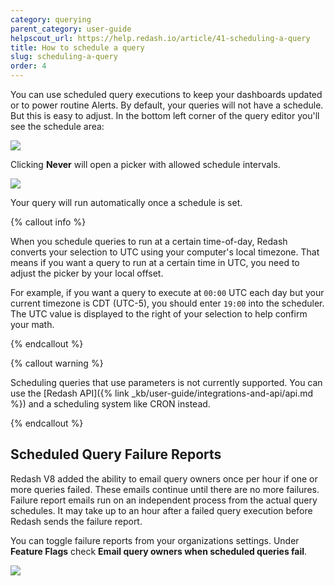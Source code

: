 ```yaml
---
category: querying
parent_category: user-guide
helpscout_url: https://help.redash.io/article/41-scheduling-a-query
title: How to schedule a query
slug: scheduling-a-query
order: 4
---
```


You can use scheduled query executions to keep your dashboards updated or to
power routine Alerts. By default, your queries will not have a schedule. But
this is easy to adjust. In the bottom left corner of the query editor you'll see
the schedule area:

<img src="/assets/images/docs/gitbook/refresh-settings.png">

Clicking **Never** will open a picker with allowed schedule intervals.

<img src="/assets/images/docs/gitbook/schedule-modal.png">

Your query will run automatically once a schedule is set.

{% callout info %}

When you schedule queries to run at a certain time-of-day, Redash converts your
selection to UTC using your computer's local timezone. That means if you want a
query to run at a certain time in UTC, you need to adjust the picker by your
local offset.

For example, if you want a query to execute at `00:00` UTC each day but your
current timezone is CDT (UTC-5), you should enter `19:00` into the scheduler.
The UTC value is displayed to the right of your selection to help confirm your
math.

{% endcallout %}

{% callout warning %}

Scheduling queries that use parameters is not currently supported. You can use
the [Redash API]({% link _kb/user-guide/integrations-and-api/api.md %}) and a
scheduling system like CRON instead.

{% endcallout %}

## Scheduled Query Failure Reports

Redash V8 added the ability to email query owners once per hour if one or more
queries failed. These emails continue until there are no more failures. Failure
report emails run on an independent process from the actual query schedules. It
may take up to an hour after a failed query execution before Redash sends the
failure report.

You can toggle failure reports from your organizations settings. Under **Feature
Flags** check **Email query owners when scheduled queries fail**.

<img src="/assets/images/docs/gitbook/failure-report.png">
